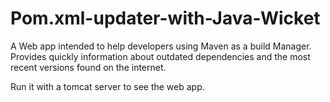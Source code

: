 # Pom.xml-updater-with-Java-Wicket

A Web app intended  to help developers using Maven as a build Manager. Provides quickly information about outdated dependencies and the most recent versions found on the internet.

Run it with a tomcat server to see the web app.
